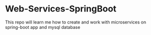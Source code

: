 # Web-Services-SpringBoot

This repo will learn me how to create and work with microservices on  spring-boot app and mysql database
